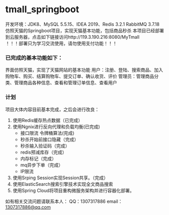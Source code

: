# tmall_springboot
开发环境：JDK8、MySQL 5.5.15、IDEA 2019、Redis 3.2.1 RabbitMQ 3.7.18  
仿照天猫的Springboot项目，实现天猫基本功能，包括商品秒杀
本项目已经部署到云服务器，点击如下链接访问http://119.3.190.216:8080/MyTmall    
！！！部署只为学习交流使用，请勿使用支付功能！！！

### 已完成的基本功能如下：
界面仿照天猫，实现了天猫网站的基本功能
用户：注册、登陆、搜索商品、加入购物车、购买、结算购物车、提交订单、确认收货、评价
管理员：管理商品分类、管理商品各种信息、查看和管理订单信息、查看用户

### 计划   
项目大体内容目前基本完成，之后会进行改良：
1. 使用Redis缓存热点数据（已完成）
2. 使用Ngnix进行反向代理和负载均衡(已完成)
    - 接口限流 令牌桶算法(完成)
    - 秒杀开始前接口隐藏（完成）
    - 秒杀输入验证码（完成）
    - redis预减库存（完成）
    - 内存标记（完成）
    - mq异步下单（完成）
     - IP限流
4. 使用Srping Session实现Session共享。（完成）
5. 使用ElasticSearch搜索引擎技术实现全文商品搜索
6. 使用Spring Cloud将项目重构微服务架构并进行容器化部署。

如有相关交流问题请联系本人：
QQ：1307317886  email：1307317886@qq.com  
